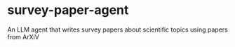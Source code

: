# survey-paper-agent
An LLM agent that writes survey papers about scientific topics using papers from ArXiV
